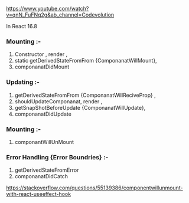 https://www.youtube.com/watch?v=qnN_FuFNq2g&ab_channel=Codevolution

In React 16.8 

### Mounting :- 
1. Constructor , render , 
2. static getDerivedStateFromFrom {ComponanatWillMount}, 
3. componanatDidMount

### Updating :- 
1.  getDerivedStateFromFrom {ComponanatWillReciveProp}  ,
2. shouldUpdateComponanat, render ,
3. getSnapShotBeforeUpdate {ComponanatWillUpdate},
4. componanatDidUpdate

### Mounting :- 
1. componantWillUnMount

### Error Handling {Error Boundries} :- 
1. getDerivedStateFromError
2. componanatDidCatch

https://stackoverflow.com/questions/55139386/componentwillunmount-with-react-useeffect-hook
